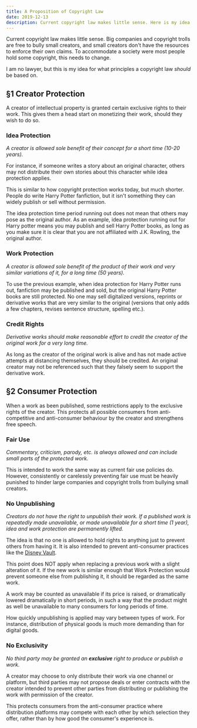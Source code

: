 ```yaml
---
title: A Proposition of Copyright Law
date: 2019-12-13
description: Current copyright law makes little sense. Here is my idea of how to fix that.
---
```


Current copyright law makes little sense. Big companies and copyright trolls are free to bully small creators, and small creators don't have the resources to enforce their own claims. To accommodate a society were most people hold some copyright, this needs to change.

I am no lawyer, but this is my idea for what principles a copyright law _should_ be based on.

## §1 Creator Protection
A creator of intellectual property is granted certain exclusive rights to their work. This gives them a head start on monetizing their work, should they wish to do so.

### Idea Protection
_A creator is allowed sole benefit of their concept for a short time (10-20 years)._

For instance, if someone writes a story about an original character, others may not distribute their own stories about this character while idea protection applies.

This is similar to how copyright protection works today, but much shorter. People do write Harry Potter fanfiction, but it isn't something they can widely publish or sell without permission.

The idea protection time period running out does not mean that others may pose as the original author. As an example, idea protection running out for Harry potter means you may publish and sell Harry Potter books, as long as you make sure it is clear that you are not affiliated with J.K. Rowling, the original author.

### Work Protection
_A creator is allowed sole benefit of the product of their work and very similar variations of it, for a long time (50 years)._

To use the previous example, when idea protection for Harry Potter runs out, fanfiction may be published and sold, but the original Harry Potter books are still protected. No one may sell digitalized versions, reprints or derivative works that are very similar to the original (versions that only adds a few chapters, revises sentence structure, spelling etc.).

### Credit Rights
_Derivative works should make reasonable effort to credit the creator of the original work for a very long time._

As long as the creator of the original work is alive and has not made active attempts at distancing themselves, they should be credited. An original creator may not be referenced such that they falsely seem to support the derivative work.

## §2 Consumer Protection
When a work as been published, some restrictions apply to the exclusive rights of the creator. This protects all possible consumers from anti-competitive and anti-consumer behaviour by the creator and strengthens free speech.

### Fair Use
_Commentary, criticism, parody, etc. is always allowed and can include small parts of the protected work._

This is intended to work the same way as current fair use policies do. However, consistently or carelessly preventing fair use must be heavily punished to hinder large companies and copyright trolls from bullying small creators.

### No Unpublishing
_Creators do not have the right to unpublish their work. If a published work is repeatedly made unavailable, or made unavailable for a short time (1 year), idea and work protection are permanently lifted._

The idea is that no one is allowed to hold rights to anything just to prevent others from having it. It is also intended to prevent anti-consumer practices like the [Disney Vault](https://en.wikipedia.org/wiki/Disney_Vault).

This point does NOT apply when replacing a previous work with a slight alteration of it. If the new work is similar enough that Work Protection would prevent someone else from publishing it, it should be regarded as the same work.

A work may be counted as unavailable if its price is raised, or dramatically lowered dramatically in short periods, in such a way that the product might as well be unavailable to many consumers for long periods of time.

How quickly unpublishing is applied may vary between types of work. For instance, distribution of physical goods is much more demanding than for digital goods.

### No Exclusivity
_No third party may be granted an **exclusive** right to produce or publish a work._

A creator may choose to only distribute their work via one channel or platform, but third parties may not propose deals or enter contracts with the creator intended to prevent other parties from distributing or publishing the work with permission of the creator.

This protects consumers from the anti-consumer practice where distribution platforms may compete with each other by which selection they offer, rather than by how good the consumer's experience is.

